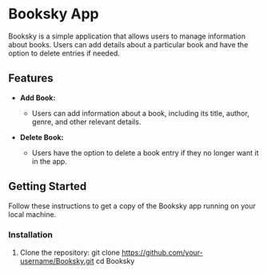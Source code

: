 # Booksky App

Booksky is a simple application that allows users to manage information about books. Users can add details about a particular book and have the option to delete entries if needed.

## Features

- **Add Book:**
  - Users can add information about a book, including its title, author, genre, and other relevant details.

- **Delete Book:**
  - Users have the option to delete a book entry if they no longer want it in the app.

## Getting Started

Follow these instructions to get a copy of the Booksky app running on your local machine.

### Installation

1. Clone the repository:
   git clone https://github.com/your-username/Booksky.git
   cd Booksky
